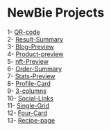 # NewBie Projects

<!-- 0- <a href="" target="_blank">Aqui</a> <br> -->
1- <a href="https://alyssondemari.github.io/FrontEnd-Mentor/qr-code-component-main/index.html" target="_blank">QR-code</a> <br>
2- <a href=https://alyssondemari.github.io/FrontEnd-Mentor/results-summary-component-main/index.html target="_blank">Result-Summary</a>  <br>
3- <a href=https://alyssondemari.github.io/FrontEnd-Mentor/blog-preview-card-main/index.html target="_blank">Blog-Preview</a> <br>
4- <a href=https://alyssondemari.github.io/FrontEnd-Mentor/product-preview-card-component-main/index.html target="_blank">Product-preview</a> <br>
5- <a href="https://alyssondemari.github.io/FrontEnd-Mentor/nft-preview-card-component-main/index.html" target="_blank">nft-Preview</a> <br>
6- <a href="https://alyssondemari.github.io/FrontEnd-Mentor/order-summary-component-main/index.html" target="_blank">Order-Summary</a> <br>
7- <a href="https://alyssondemari.github.io/FrontEnd-Mentor/stats-preview-card-component-main" target="_blank">Stats-Preview</a> <br>
8- <a href="https://alyssondemari.github.io/FrontEnd-Mentor/profile-card-component-main/index.html" target="_blank">Profile-Card</a> <br>
9- <a href="https://alyssondemari.github.io/FrontEnd-Mentor/column-preview-card-component-main/" target="_blank">3-columns</a> <br>
10- <a href="https://alyssondemari.github.io/FrontEnd-Mentor/social-links-profile-main//index.html" target="_blank">Social-Links</a> <br> 
11- <a href="https://alyssondemari.github.io/FrontEnd-Mentor/single-price-grid-component-master/index.html" target="_blank">Single-Grid</a> <br>
12- <a href="https://alyssondemari.github.io/FrontEnd-Mentor/four-card-feature-section-master/index.html" target="_blank">Four-Card</a> <br>
13- <a href="https://alyssondemari.github.io/FrontEnd-Mentor//index.html" target="_blank">Recipe-page</a> <br>




